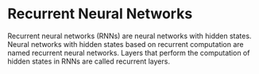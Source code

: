# Recurrent Neural Networks

Recurrent neural networks (RNNs) are neural networks with hidden states.
Neural networks with hidden states based on recurrent computation are named
recurrent neural networks. Layers that perform the computation of hidden
states in RNNs are called recurrent layers.
